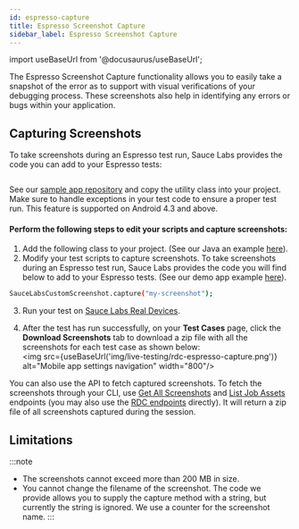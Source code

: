 ```yaml
---
id: espresso-capture
title: Espresso Screenshot Capture
sidebar_label: Espresso Screenshot Capture
---
```

import useBaseUrl from '@docusaurus/useBaseUrl';

The Espresso Screenshot Capture functionality allows you to easily take a snapshot of the error as to support with visual verifications of your debugging process. These screenshots also help in identifying any errors or bugs within your application.


## Capturing Screenshots

To take screenshots during an Espresso test run, Sauce Labs provides the code you can add to your Espresso tests:

```bash
```

See our [sample app repository](https://github.com/saucelabs/my-demo-app-android/blob/1d2d85aad21bc76878d6aa4d77aefd889b59d3c9/app/src/androidTest/java/com/saucelabs/mydemoapp/android/screenshot/SauceLabsCustomScreenshot.java) and copy the utility class into your project. Make sure to handle exceptions in your test code to ensure a proper test run. This feature is supported on Android 4.3 and above.

#### Perform the following steps to edit your scripts and capture screenshots:

1. Add the following class to your project. (See our Java an example [here](https://github.com/saucelabs/my-demo-app-android/blob/2daaab68f6b75dcd78533dda7ac1715eec070f99/app/src/androidTest/java/com/saucelabs/mydemoapp/android/screenshot/SauceLabsCustomScreenshot.java)).
2. Modify your test scripts to capture screenshots. To take screenshots during an Espresso test run, Sauce Labs provides the code you will find below to add to your Espresso tests. (See our demo app example [here](https://github.com/saucelabs/my-demo-app-android/blob/2daaab68f6b75dcd78533dda7ac1715eec070f99/app/src/androidTest/java/com/saucelabs/mydemoapp/android/view/activities/LoginTest.java)).
   
```bash
SauceLabsCustomScreenshot.capture("my-screenshot");
```

3.  Run your test on [Sauce Labs Real Devices](https://docs.saucelabs.com/mobile-apps/automated-testing/).

4. After the test has run successfully, on your **Test Cases** page, click the **Download Screenshots** tab to download a zip file with all the screenshots for each test case as shown below:
<br/><img src={useBaseUrl('img/live-testing/rdc-espresso-capture.png')} alt="Mobile app settings navigation" width="800"/>
   


You can also use the API to fetch captured screenshots. To fetch the screenshots through your CLI, use [Get All Screenshots](https://docs.saucelabs.com/dev/api/jobs/#get-all-screenshots) and [List Job Assets](https://docs.saucelabs.com/dev/api/jobs/#list-job-assets) endpoints (you may also use the [RDC endpoints](https://docs.saucelabs.com/dev/api/rdc/#get-a-specific-real-device-job) directly). It will return a zip file of all screenshots captured during the session.
   

## Limitations

:::note 
* The screenshots cannot exceed more than 200 MB in size.
* You cannot change the filename of the screenshot. The code we provide allows you to supply the capture method with a string, but currently the string is ignored. We use a counter for the screenshot name. 
:::
